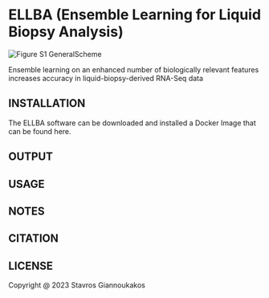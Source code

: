 # ELLBA (Ensemble Learning for Liquid Biopsy Analysis)

![Figure S1 GeneralScheme](https://github.com/sgiannouk/ellba/assets/22454788/bf8c76da-c9fe-4fac-bf31-a91055970008)

Ensemble learning on an enhanced number of biologically relevant features increases accuracy in liquid-biopsy-derived RNA-Seq data

INSTALLATION
------
The ELLBA software can be downloaded and installed a Docker Image that can be found here.

OUTPUT
------

USAGE
------

NOTES
------

CITATION
------

LICENSE
------
Copyright @ 2023 Stavros Giannoukakos

